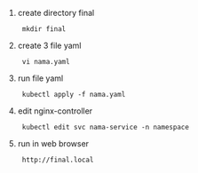 1. create directory final

        mkdir final

2. create 3 file yaml 

        vi nama.yaml

3. run file yaml

        kubectl apply -f nama.yaml

4. edit nginx-controller


        kubectl edit svc nama-service -n namespace

5. run in web browser

        http://final.local